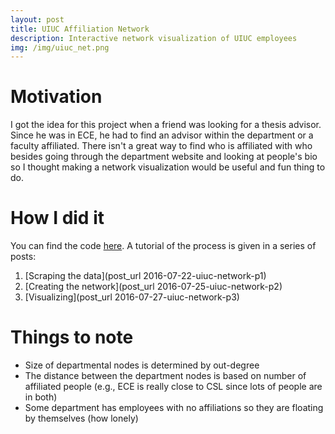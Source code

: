 ```yaml
---
layout: post
title: UIUC Affiliation Network
description: Interactive network visualization of UIUC employees
img: /img/uiuc_net.png
---
```


# Motivation

I got the idea for this project when a friend was looking for a thesis advisor. Since he 
was in ECE, he had to find an advisor within the department or a faculty affiliated. There 
isn't a great way to find who is affiliated with who besides going through the department
website and looking at people's bio so I thought making a network visualization would be 
useful and fun thing to do.

# How I did it

You can find the code [here](https://github.com/jknguye2/UIUC_network). A tutorial of the 
process is given in a series of posts:

1. [Scraping the data](post_url 2016-07-22-uiuc-network-p1)
2. [Creating the network](post_url 2016-07-25-uiuc-network-p2)
3. [Visualizing](post_url 2016-07-27-uiuc-network-p3)

# Things to note

* Size of departmental nodes is determined by out-degree
* The distance between the department nodes is based on number of affiliated people (e.g.,
ECE is really close to CSL since lots of people are in both)
* Some department has employees with no affiliations so they are floating by themselves
(how lonely)